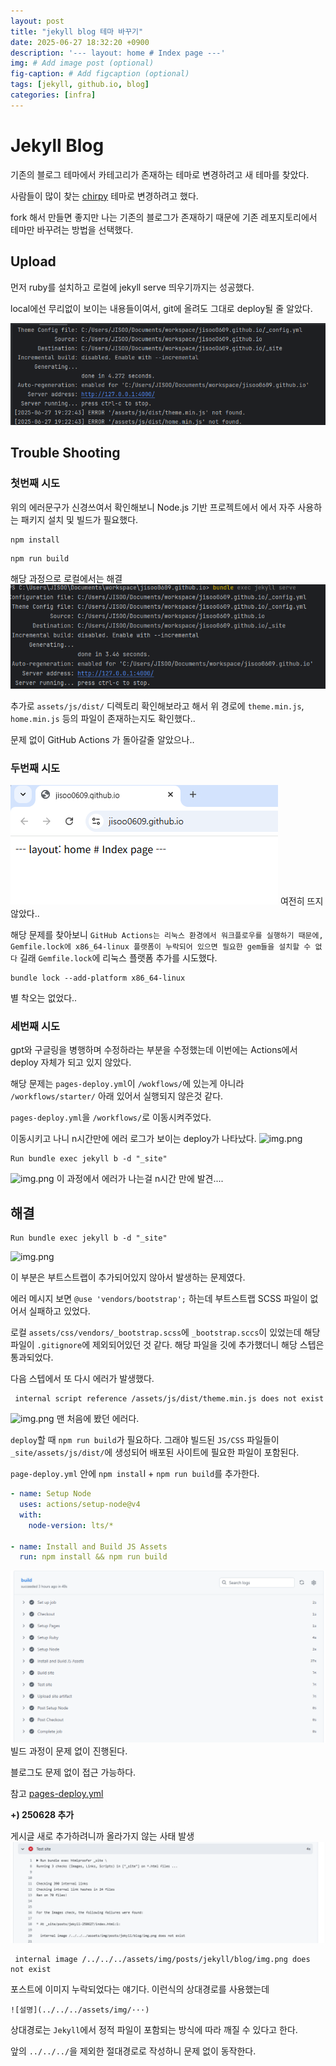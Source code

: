 ```yaml
---
layout: post
title: "jekyll blog 테마 바꾸기"
date: 2025-06-27 18:32:20 +0900
description: '--- layout: home # Index page ---'
img: # Add image post (optional)
fig-caption: # Add figcaption (optional)
tags: [jekyll, github.io, blog]
categories: [infra]
---
```

# Jekyll Blog
기존의 블로그 테마에서 카테고리가 존재하는 테마로 변경하려고 새 테마를 찾았다.

사람들이 많이 찾는 [chirpy](https://github.com/cotes2020/jekyll-theme-chirpy) 테마로 변경하려고 했다.

fork 해서 만들면 좋지만 나는 기존의 블로그가 존재하기 때문에 기존 레포지토리에서 테마만 바꾸려는 방법을 선택했다.

## Upload
먼저 ruby를 설치하고 로컬에 jekyll serve 띄우기까지는 성공했다.

local에선 무리없이 보이는 내용들이여서, git에 올려도 그대로 deploy될 줄 알았다.

![img.png](/assets/img/posts/infra/jekyll/img.png)

## Trouble Shooting
### 첫번째 시도
위의 에러문구가 신경쓰여서 확인해보니 Node.js 기반 프로젝트에서 에서 자주 사용하는 패키지 설치 및 빌드가 필요했다.
```
npm install
```
```
npm run build
```
해당 과정으로 로컬에서는 해결
![img.png](/assets/img/posts/infra/jekyll/img1.png)

추가로 `assets/js/dist/` 디렉토리 확인해보라고 해서 위 경로에 `theme.min.js`, `home.min.js` 등의 파일이 존재하는지도 확인했다..

문제 없이 GitHub Actions 가 돌아갈줄 알았으나..

### 두번째 시도
![img.png](/assets/img/posts/infra/jekyll/img2.png)
여전히 뜨지 않았다..

해당 문제를 찾아보니 
```GitHub Actions는 리눅스 환경에서 워크플로우를 실행하기 때문에, Gemfile.lock에 x86_64-linux 플랫폼이 누락되어 있으면 필요한 gem들을 설치할 수 없다``` 길래 `Gemfile.lock`에 리눅스 플랫폼 추가를 시도했다.
```
bundle lock --add-platform x86_64-linux
```
별 착오는 없었다..

### 세번째 시도
gpt와 구글링을 병행하며 수정하라는 부분을 수정했는데 이번에는 Actions에서 deploy 자체가 되고 있지 않았다.

해당 문제는 `pages-deploy.yml`이 `/wokflows/`에 있는게 아니라 `/workflows/starter/` 아래 있어서 실행되지 않은것 같다.

`pages-deploy.yml`을 `/workflows/`로 이동시켜주었다.

이동시키고 나니 n시간만에 에러 로그가 보이는 deploy가 나타났다.
![img.png](/assets/img/posts/infra/jekyll/img3.png)

```
Run bundle exec jekyll b -d "_site"
```
![img.png](/assets/img/posts/infra/jekyll/img4.png)
이 과정에서 에러가 나는걸 n시간 만에 발견....

## 해결
```
Run bundle exec jekyll b -d "_site"
```
![img.png](/assets/img/posts/infra/jekyll/img4.png)

이 부분은 부트스트랩이 추가되어있지 않아서 발생하는 문제였다.

에러 메시지 보면 `@use 'vendors/bootstrap';` 하는데 부트스트랩 SCSS 파일이 없어서 실패하고 있었다.

로컬 `assets/css/vendors/_bootstrap.scss`에 `_bootstrap.sccs`이 있었는데 해당 파일이 `.gitignore`에 제외되어있던 것 같다.
해당 파일을 깃에 추가했더니 해당 스텝은 통과되었다.

다음 스텝에서 또 다시 에러가 발생했다.
```
 internal script reference /assets/js/dist/theme.min.js does not exist
```
![img.png](/assets/img/posts/infra/jekyll/img5.png)
맨 처음에 봤던 에러다.

`deploy`할 때 `npm run build`가 필요하다.
그래야 빌드된 `JS/CSS` 파일들이 `_site/assets/js/dist/`에 생성되어 배포된 사이트에 필요한 파일이 포함된다.

`page-deploy.yml` 안에 `npm instal`l + `npm run build`를 추가한다.
```yaml
- name: Setup Node
  uses: actions/setup-node@v4
  with:
    node-version: lts/*

- name: Install and Build JS Assets
  run: npm install && npm run build
```
![img.png](/assets/img/posts/infra/jekyll/img6.png)
빌드 과정이 문제 없이 진행된다.

블로그도 문제 없이 접근 가능하다.

참고 [pages-deploy.yml](https://github.com/jisoo0609/jisoo0609.github.io/blob/main/.github/workflows/pages-deploy.yml)

**+) 250628 추가**

게시글 새로 추가하려니까 올라가지 않는 사태 발생
![img.png](/assets/img/posts/infra/jekyll/img7.png)
```
 internal image /../../../assets/img/posts/jekyll/blog/img.png does not exist
```
포스트에 이미지 누락되었다는 얘기다. 이런식의 상대경로를 사용했는데
```
![설명](../../../assets/img/···)
```
상대경로는 `Jekyll`에서 정적 파일이 포함되는 방식에 따라 깨질 수 있다고 한다.

앞의 `../../../`을 제외한 절대경로로 작성하니 문제 없이 동작한다.

